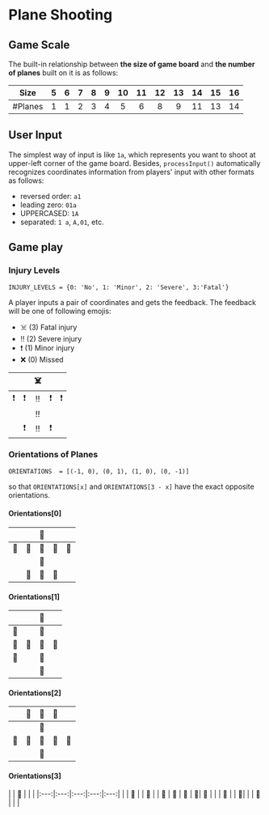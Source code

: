 # Plane Shooting
## Game Scale
The built-in relationship between **the size of game board** and **the number of planes** built on it is as follows:

| Size | 5 | 6 | 7 | 8 | 9 | 10 | 11 | 12 | 13 | 14 | 15 | 16 |
|:---:|:---:|:---:|:---:|:---:|:---:|:---:|:---:|:---:|:---:|:---:|:---:|:---:|
| #Planes | 1 | 1 | 2 | 3 | 4 | 5 | 6 | 8 | 9 | 11 | 13 | 14 |

## User Input 
The simplest way of input is like `1a`, which represents you want to shoot at upper-left corner of the game board. Besides, `processInput()` automatically recognizes coordinates information from players' input with other formats as follows:

- reversed order: `a1`
- leading zero: `01a`
- UPPERCASED: `1A`
- separated: `1 a`, `A,01`, etc.

## Game play
### Injury Levels

	INJURY_LEVELS = {0: 'No', 1: 'Minor', 2: 'Severe', 3:'Fatal'}
	
A player inputs a pair of coordinates and gets the feedback. The feedback will be one of following emojis:

- ☠️ (3) Fatal injury
- ‼️ (2) Severe injury
- ❗️ (1) Minor injury 
- ❌ (0) Missed

|  |  | ☠️ |  |  | 
|:---:|:---:|:---:|:---:|:---:|
| ❗️ | ❗️ | ‼️ | ❗️ | ❗️ | 
|  |  | ‼️ |  |  | 
|  | ❗️ | ‼️ | ❗️ |  | 

### Orientations of Planes

	ORIENTATIONS  = [(-1, 0), (0, 1), (1, 0), (0, -1)]
	
so that `ORIENTATIONS[x]` and `ORIENTATIONS[3 - x]` have the exact opposite orientations.

#### Orientations[0]
|  |  | 🎯 |  |  | 
|:---:|:---:|:---:|:---:|:---:|
| 🎯 | 🎯 | 🎯 | 🎯 | 🎯 | 
|  |  | 🎯 |  |  | 
|  | 🎯 | 🎯 | 🎯 |  | 

#### Orientations[1]
|  |  | 🎯 |  |  
|:---:|:---:|:---:|:---:|
| 🎯 |  | 🎯 |  | 
| 🎯 | 🎯 | 🎯 | 🎯 |
| 🎯 |  | 🎯 |  |
|  |  | 🎯 |  |

#### Orientations[2]
|  | 🎯 | 🎯 | 🎯 |  | 
|:---:|:---:|:---:|:---:|:---:|
|  |  | 🎯 |  |  | 
| 🎯 | 🎯 | 🎯 | 🎯 | 🎯 | 
|  |  | 🎯 |  |  | 

#### Orientations[3]
|  | 🎯 |  |  |
|:---:|:---:|:---:|:---:|:---:|
|  | 🎯 |  | 🎯 |
| 🎯 | 🎯 | 🎯 | 🎯| 🎯 |
|  | 🎯 |  | 🎯|
|  | 🎯 |  | |



